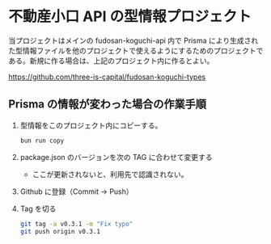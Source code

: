 # 不動産小口 API の型情報プロジェクト

当プロジェクトはメインの fudosan-koguchi-api 内で Prisma により生成された型情報ファイルを他のプロジェクトで使えるようにするためのプロジェクトである。新規に作る場合は、上記のプロジェクト内に作るとよい。

https://github.com/three-is-capital/fudosan-koguchi-types

## Prisma の情報が変わった場合の作業手順

1. 型情報をこのプロジェクト内にコピーする。

   ```sh
   bun run copy
   ```

1. package.json のバージョンを次の TAG に合わせて変更する
   - ここが更新されないと、利用先で認識されない。
1. Github に登録（Commit -> Push）
1. Tag を切る

   ```sh
   git tag -a v0.3.1 -m "Fix typo"
   git push origin v0.3.1
   ```

